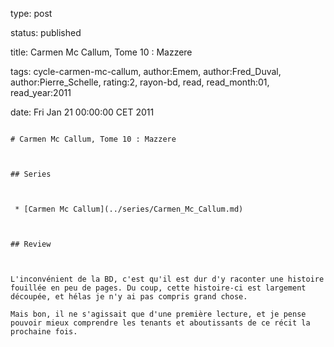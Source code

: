type: post
status: published
title: Carmen Mc Callum, Tome 10 : Mazzere
tags:  cycle-carmen-mc-callum, author:Emem, author:Fred_Duval, author:Pierre_Schelle, rating:2, rayon-bd, read, read_month:01, read_year:2011
date: Fri Jan 21 00:00:00 CET 2011
~~~~~~
# Carmen Mc Callum, Tome 10 : Mazzere

## Series

 * [Carmen Mc Callum](../series/Carmen_Mc_Callum.md)

## Review

L'inconvénient de la BD, c'est qu'il est dur d'y raconter une histoire fouillée en peu de pages. Du coup, cette histoire-ci est largement découpée, et hélas je n'y ai pas compris grand chose.  
Mais bon, il ne s'agissait que d'une première lecture, et je pense pouvoir mieux comprendre les tenants et aboutissants de ce récit la prochaine fois.